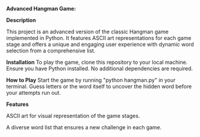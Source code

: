 **Advanced Hangman Game:**

**Description**

This project is an advanced version of the classic Hangman game implemented in Python.
It features ASCII art representations for each game stage and offers a unique and engaging user experience with dynamic word selection from a comprehensive list.

**Installation**
To play the game, clone this repository to your local machine. Ensure you have Python installed. No additional dependencies are required.

**How to Play**
Start the game by running "python hangman.py" in your terminal. Guess letters or the word itself to uncover the hidden word before your attempts run out.

**Features**

ASCII art for visual representation of the game stages.

A diverse word list that ensures a new challenge in each game.



